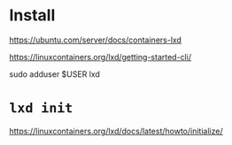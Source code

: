 # Install
https://ubuntu.com/server/docs/containers-lxd

https://linuxcontainers.org/lxd/getting-started-cli/

sudo adduser $USER lxd


# `lxd init`
https://linuxcontainers.org/lxd/docs/latest/howto/initialize/